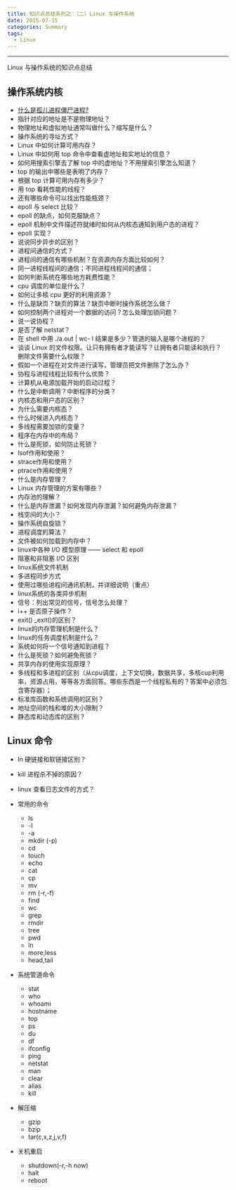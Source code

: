 ```yaml
---
title: 知识点总结系列之：（二）Linux 与操作系统
date: 2015-07-15 
categories: Summary
tags:
  - Linux
---
```

----------------------------------

Linux 与操作系统的知识点总结

## 操作系统内核

- [什么是孤儿进程僵尸进程?](https://www.cnblogs.com/Anker/p/3271773.html)
- 指针对应的地址是不是物理地址？
- 物理地址和虚拟地址通常叫做什么？缩写是什么？
- 操作系统的寻址方式？
- Linux 中如何计算可用内存？
- Linux 中如何用 top 命令中查看虚地址和实地址的信息？
- 如何用搜索引擎去了解 top 中的虚地址？不用搜索引擎怎么知道？
- top 的输出中哪些是表明了内存？
- 根据 top 计算可用内存有多少？
- 用 top 看耗性能的线程？
- 还有哪些命令可以找出性能瓶颈？
- epoll 与 select 比较？
- epoll 的缺点，如何克服缺点？
- epoll 机制中文件描述符就绪时如何从内核态通知到用户态的进程？
- epoll 实现？
- 说说同步异步的区别？
- 进程间通信的方式？
- 进程间的通信有哪些机制？在资源内存方面比较如何？
- 同一进程线程间的通信；不同进程线程间的通信；
- 如何判断系统在哪些地方耗费性能？
- cpu 调度的单位是什么？
- 如何让多核 cpu 更好的利用资源？
- 什么是缺页？缺页的算法？缺页中断时操作系统怎么做？
- 如何控制两个进程对一个数据的访问？怎么处理加锁问题？
- 说一说协程？
- 是否了解 netstat？
- 在 shell 中用 ./a.out | wc- l 结果是多少？管道的输入是哪个进程的？
- 谈谈 Linux 的文件权限。让只有拥有者才能读写？让拥有者只能读和执行？ 删除文件需要什么权限？
- 假如一个进程在对文件进行读写，管理员把文件删除了怎么办？
- 协程与进程线程比较有什么优势？
- 计算机从电源加载开始的启动过程？
- 什么是中断调用？中断程序的分类？
- 内核态和用户态的区别？
- 为什么需要内核态？
- 什么时候进入内核态？
- 多线程需要加锁的变量？
- 程序在内存中的布局？
- 什么是死锁，如何防止死锁？
- lsof作用和使用？
- strace作用和使用？
- ptrace作用和使用？
- 什么是内存管理？
- Linux 内存管理的方案有哪些？
- 内存池的理解？
- 什么是内存泄漏？如何发现内存泄漏？如何避免内存泄漏？
- 栈空间的大小？
- 操作系统自旋锁？
- 进程调度的算法？
- 文件被如何加载到内存中？
- linux中各种 I/O 模型原理 —— select 和 epoll
- 阻塞和非阻塞 I/O 区别
- linux系统文件机制
- 多进程同步方式
- 使用过哪些进程间通讯机制，并详细说明（重点）
- linux系统的各类异步机制
- 信号：列出常见的信号，信号怎么处理？
- i++ 是否原子操作？
- exit() _exit()的区别？
- linux的内存管理机制是什么？
- linux的任务调度机制是什么？
- 系统如何将一个信号通知到进程？
- 什么是死锁？如何避免死锁？
- 共享内存的使用实现原理？
- 多线程和多进程的区别（从cpu调度，上下文切换，数据共享，多核cup利用率，资源占用，等等各方面回答。哪些东西是一个线程私有的？答案中必须包含寄存器）；
- 标准库函数和系统调用的区别？
- 地址空间的栈和堆的大小限制？ 
- 静态库和动态库的区别？

## Linux 命令 
- ln 硬链接和软链接区别？
- kill 进程杀不掉的原因？
- linux 查看日志文件的方式？
- 常用的命令
    - ls
    - -l
    - -a
    - mkdir (-p)
    - cd
    - touch
    - echo 
    - cat
    - cp
    - mv
    - rm (-r,-f)
    - find
    - wc
    - grep
    - rmdir
    - tree
    - pwd
    - ln
    - more,less
    - head,tail
- 系统管道命令
    - stat
    - who
    - whoami
    - hostname
    - top
    - ps
    - du
    - df
    - ifconfig
    - ping
    - netstat
    - man
    - clear
    - alias
    - kill
    
- 解压缩
    - gzip
    - bzip
    - tar(c,x,z,j,v,f)
    
- 关机重启
    - shutdown(-r,-h now)
    - halt
    - reboot

